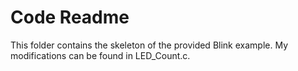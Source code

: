# Code Readme

This folder contains the skeleton of the provided Blink example. My modifications can be found in LED_Count.c.
